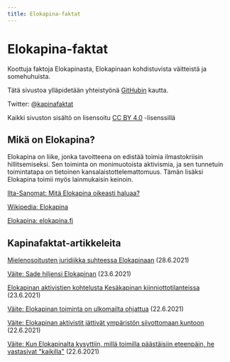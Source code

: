 ```yaml
---
title: Elokapina-faktat
---
```


# Elokapina-faktat

Koottuja faktoja Elokapinasta, Elokapinaan kohdistuvista väitteistä ja somehuhuista.

Tätä sivustoa ylläpidetään yhteistyönä [GitHubin](https://github.com/deepmouse/kapinafaktat) kautta.

Twitter: [@kapinafaktat](https://twitter.com/kapinafaktat)

Kaikki sivuston sisältö on lisensoitu [CC BY 4.0](https://github.com/deepmouse/kapinafaktat/blob/main/LICENSING.md) -lisenssillä

## Mikä on Elokapina?

Elokapina on liike, jonka tavoitteena on edistää toimia ilmastokriisin hillitsemiseksi. Sen toiminta on monimuotoista aktivismia, ja sen tunnetuin toimintatapa on tietoinen kansalaistottelemattomuus. Tämän lisäksi Elokapina toimii myös lainmukaisin keinoin.

[Ilta-Sanomat: Mitä Elokapina oikeasti haluaa?](https://www.is.fi/kotimaa/art-2000008071600.html)

[Wikipedia: Elokapina](https://fi.wikipedia.org/wiki/Elokapina)

[Elokapina: elokapina.fi](https://elokapina.fi/)

## Kapinafaktat-artikkeleita

[Mielenosoitusten juridiikka suhteessa Elokapinaan](/kapinafaktat/juridiikka) (28.6.2021)

[Väite: Sade hiljensi Elokapinan](/kapinafaktat/sade-hiljensi) (23.6.2021)

[Elokapinan aktivistien kohtelusta Kesäkapinan kiinniottotilanteissa](/kapinafaktat/kiinniotettujen-kohtelu) (23.6.2021)

[Väite: Elokapinan toiminta on ulkomailta ohjattua](/kapinafaktat/ulkomailta-ohjattua) (22.6.2021)

[Väite: Elokapinan aktivistit jättivät ympäristön siivottomaan kuntoon](/kapinafaktat/roskaus) (22.6.2021)

[Väite: Kun Elokapinalta kysyttiin, millä toimilla päästäisiin eteenpäin, he vastasivat "kaikilla"](/kapinafaktat/kaikilla) (22.6.2021)
